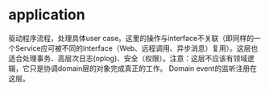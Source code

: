 # application
驱动程序流程，处理具体user case。这里的操作与interface不关联（即同样的一个Service应可被不同的interface（Web、远程调用、异步消息）复用）。这层也适合处理事务、高层次日志(oplog)、安全（权限）。注意：这层不应该有领域逻辑，它只是协调domain层的对象完成真正的工作。
Domain event的监听注册在这层。